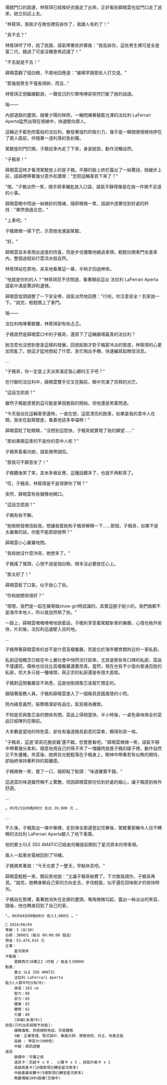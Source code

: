 場館門口的路邊，林筱琪已經換好衣服走了出來，正好看到薛曉雲也從門口走了過來，她立刻迎上去。

"林筱琪，我剛才在微信裡告訴你了，我跟人有約了！"  

"真不去？"  

林筱琪哼了哼，挑了挑眉，語氣帶著些許揶揄："我告訴你，這些男生裡可是全是富二代，錯過了可是沒機會再認識了！"  

"不去就是不去！"  

薛曉雲翻了個白眼，不屑地回應道："誰稀罕跟那些人打交道。"  

"那幾個男生不僅長得帥，而且…"  

林筱琪正想繼續勸說，一聲低沉的引擎咆哮卻突然打斷了她的話語。

嗡——  

內部道路的盡頭，隨著夕陽的映照，一輛閃爍著魅藍光澤的法拉利 LaFerrari Aperta猛然出現在視線中，快速駛向眾人。  

這輛近乎藍色閃電般的法拉利，散發著強烈的吸引力，幾乎是一瞬間便穩穩地停在了眾人面前，伴隨著一道利落的急刹聲。

駕駛座的門打開，子楓從車內走了下來，身姿挺拔，動作流暢自然。  

"子楓哥！"  

薛曉雲這時才看清駕駛座上的是子楓，平靜的臉上終於露出了一絲驚訝，她緩步上前，語調裡帶著幾分意外和讚賞："您把這輛車買下來了？"  

"嗯。"子楓淡然一笑，隨手將車鑰匙放入口袋，語氣平靜得像是在說一件微不足道的小事。  

薛曉雲眼中閃過一絲微妙的情緒，隨即微微一笑，語調中透著恰到好處的矜持："果然很適合您。"  

"上車吧。"  

子楓微微一揚下巴，示意她坐進副駕駛。  

"好。"  

薛曉雲並未表現出過度的欣喜，而是步伐優雅地繞過車頭，輕輕拉開車門坐進車內，整個過程如行雲流水般自然。  

林筱琪站在原地，呆呆地看著這一幕，半晌才回過神來。  

"他就是你約的人？"林筱琪忍不住問道，看著眼前這台 法拉利 LaFerrari Aperta 語氣中滿是驚訝和遺憾。  

薛曉雲低頭調整了一下安全帶，語氣淡然地回應："行啦，你注意安全！到家說一下。"說完，輕輕關上了車門。

嗡——  

法拉利咆哮著駛離，林筱琪卻有些忐忑。  

子楓居然是薛曉雲口中的子楓哥，還買下了這輛展場最貴的法拉利？  

她怎麼也沒想到會是這樣的發展，回想起剛才對子楓那冷淡的態度，林筱琪的心更加慌亂了。她這才猛地想起了什麼，急忙掏出手機，快速編寫起微信消息。

...

"子楓哥，你一定是上天派來滿足我心願的王子吧？"

在行駛的法拉利中，薛曉雲雙手交叉在胸前，眼中充滿了崇拜的光芒。

"這話怎麽說？"

雖然子楓能感覺到這可能是某個套路的開始，但他還是笑着問道。

"今天我站在這輛車旁邊時，一直在想，這麼漂亮的跑車，如果是我的意中人在開，我坐在副駕駛座，看着他該多幸福啊！"

薛曉雲眨了眨眼睛，"沒想到這麼快，子楓哥就實現了我的願望……"

"那如果開這車的不是你的意中人呢？"

子楓笑着看向她，語氣微帶調侃。

"那我可不願意坐了！"

子楓聽後笑了笑，並未多做反應，這種話聽多了，也就不再較真了。

"哎，子楓哥，林筱琪是不是得罪你了啊？"

突然，薛曉雲有些猶豫地開口。

"這話怎麼說？"

子楓有些不解。

"她剛剛發微信給我，想讓我幫她和子楓哥解釋一下……那個，子楓哥，如果不是太嚴重的話，你能不能原諒她啊？"

薛曉雲小心翼翼地問。

"我和她沒什麼沖突，她想多了。" 

子楓搖了搖頭，心想不過是個白眼，根本沒必要放在心上。

"那太好了！"

薛曉雲鬆了口氣，似乎放心了些。

"你和她關係很好？"

"嗯嗯，我們是一起在展場做show girl時認識的。其實這圈子挺小的，我們倆都不是海市本地人，所以就自然熟了些。"

一路上，薛曉雲嘰嘰喳喳地說着話，子楓則享受着駕駛新車的樂趣，心情也格外愉快，片刻後，法拉利迅速駛入目的地。

...

子楓帶著薛曉雲來的並不是什麼高檔餐廳，而是位於海市體育館附近的一家私廚。

私廚這個概念已經在中上層社會中悄然流行起來，尤其是那些有口碑的私廚，菜品不僅講究，價格也往往比高檔餐廳還要昂貴。當然，現在也有不少面向普通百姓的私廚，但大多只是一種噱頭，與正宗的私廚還是有很大差距。

子楓對這間餐廳並不熟悉，這是他剛請詹芯渝幫忙預定的。

跟隨著服務人員，子楓和薛曉雲進入了一個極具民國風情的小院。

院內綠意盎然，裝飾簡潔卻有品位，氣氛極為雅致。

不知是否與詹芯渝的關係有關，菜品上得相當快，半小時後，一桌色香味俱全的菜品已經陳列在眼前。

大多數是當地的特色菜，卻也有幾道極具創意的菜肴，顯得別具一格。

"子楓哥，這道‘茉莉花脆皮雞’還不錯，您嘗嘗看吧。"薛曉雲微微一笑，語氣平靜中帶著幾分柔和，隨意地用自己的筷子夾了一塊雞肉放進子楓的碟子裡，動作自然又不失優雅。夾菜後，她將目光輕輕落在子楓身上，眼神中帶著若有似無的期待，卻始終保持著矜持的距離感。

子楓微微一笑，嘗了一口，隨即點了點頭："味道確實不錯。"

這道菜的味道雖然稱不上驚艷，但因薛曉雲那份恰到好處的細心，讓子楓感到格外舒適。

...

`… 05月23日00點00分 支出 20,000 元 …`

...

不久後，子楓取出一條中華煙，走到保全那邊登記完畢後，駕駛著那輛令人目不轉睛的法拉利 LaFerrari Aperta駛入了地下車庫。

他的賓士GLE 350 4MATIC已經由司機提前開到了星河資本的停車場。

兩人一起乘坐電梯回到了18樓。

子楓微笑著說："今天也累了一整天，早點休息吧。"

薛曉雲輕輕一笑，開玩笑地說："又讓子楓哥破費了，下次換我請你，子楓哥再見。"說完，她轉身朝自己家的方向走去，步伐輕盈，似乎還在回味剛才的愉快時光。

子楓站在那裡，看著她消失在走廊的盡頭，嘴角微微勾起，露出一絲淡淡的笑容。隨後，他也轉身回到了自己的家。

`"… 06月04日00點00分 收入3,000元 … "`

```
📰 2024/06/04
等級：3 (0/30)
日薪：3000元（每日 00:00:00 發送）
現金：53,474,914 元
企業：
    星河資本
不動產：
    雲錦西方18樓之2（月租 / 租金＄30000）
動產：
    賓士 GLE 350 4MATIC
    法拉利 LaFerrari Aperta
能力(人類平均分為70):
    身高：183 cm
    智力：88
    武力：85
    健康：83
    體質：82
    力量：80
    [詳細(未滿70)]
技能(只列出系統賦予技能):
    優雅儀態、究極絕對免疫、完美體態
    S級：企業管理、程式設計、樂器大師、駕駛技術、兵王、地產全能
    高級 : 學習力(900倍)
    中級：資訊透鏡
道具
    裝備中：守護之戒
    道具卡：忠誠卡 x 9 、 心聲卡 x 5 、技能升級卡 x 1
    高級房產卡(10億款項已轉至星河資本)
    中級產業收購卡(5億款項已轉至星河資本)
    無憂傳媒100%股權(交接中)
```